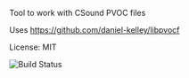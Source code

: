 Tool to work with CSound PVOC files

Uses https://github.com/daniel-kelley/libpvocf

License: MIT

![Build Status](https://github.com/daniel-kelley/pvoctool/workflows/Build/badge.svg)

